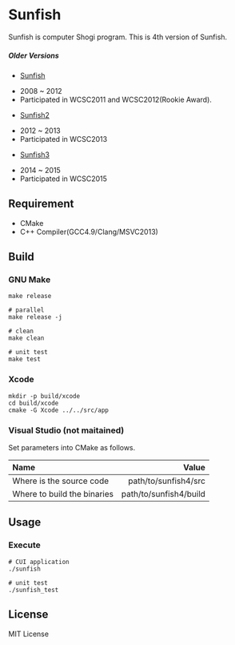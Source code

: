 Sunfish
========

Sunfish is computer Shogi program. This is 4th version of Sunfish.

##### Older Versions

- [Sunfish](https://github.com/sunfish-shogi/sunfish)
 + 2008 ~ 2012
 + Participated in WCSC2011 and WCSC2012(Rookie Award).
- [Sunfish2](https://github.com/sunfish-shogi/sunfish2)
 + 2012 ~ 2013
 + Participated in WCSC2013
- [Sunfish3](https://github.com/sunfish-shogi/sunfish3)
 + 2014 ~ 2015
 + Participated in WCSC2015

Requirement
-----------

- CMake
- C++ Compiler(GCC4.9/Clang/MSVC2013)

Build
-----

### GNU Make

```
make release

# parallel
make release -j

# clean
make clean

# unit test
make test
```

### Xcode

```
mkdir -p build/xcode
cd build/xcode
cmake -G Xcode ../../src/app
```

### Visual Studio (not maitained)

Set parameters into CMake as follows.

| Name                        | Value                  |
|:----------------------------|-----------------------:|
| Where is the source code    | path/to/sunfish4/src   |
| Where to build the binaries | path/to/sunfish4/build |

Usage
-----

### Execute

```
# CUI application
./sunfish

# unit test
./sunfish_test
```

License
-------

MIT License
